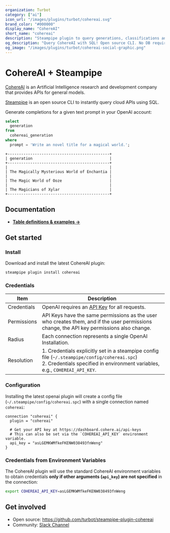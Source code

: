 ```yaml
---
organization: Turbot
category: ["ai"]
icon_url: "/images/plugins/turbot/cohereai.svg"
brand_color: "#000000"
display_name: "CohereAI"
short_name: "cohereai"
description: "Steampipe plugin to query generations, classifications and more from CohereAI."
og_description: "Query CohereAI with SQL! Open source CLI. No DB required."
og_image: "/images/plugins/turbot/cohereai-social-graphic.png"
---
```


# CohereAI + Steampipe

[CohereAI](https://cohere.com) is an Artificial Intelligence research and development company that provides APIs for general models.

[Steampipe](https://steampipe.io) is an open source CLI to instantly query cloud APIs using SQL.

Generate completions for a given text prompt in your OpenAI account:

```sql
select
  generation 
from
  cohereai_generation 
where
  prompt = 'Write an novel title for a magical world.';
```

```
+---------------------------------------------+
| generation                                  |
+---------------------------------------------+
|                                             |
| The Magically Mysterious World of Enchantia |
|                                             |
| The Magic World of Ooze                     |
|                                             |
| The Magicians of Xylar                      |
+---------------------------------------------+
```

## Documentation

- **[Table definitions & examples →](/docs/tables)**

## Get started

### Install

Download and install the latest CohereAI plugin:

```bash
steampipe plugin install cohereai 
```

### Credentials

| Item        | Description                                                                                                                                                                                                                                                                                 |
|-------------|---------------------------------------------------------------------------------------------------------------------------------------------------------------------------------------------------------------------------------------------------------------------------------------------|
| Credentials | OpenAI requires an [API Key](https://dashboard.cohere.ai/api-keys) for all requests.                                                                                                                                                                                 |
| Permissions | API Keys have the same permissions as the user who creates them, and if the user permissions change, the API key permissions also change.                                                                                                                                               |
| Radius      | Each connection represents a single OpenAI Installation.                                                                                                                                                                                                                                   |
| Resolution  | 1. Credentials explicitly set in a steampipe config file (`~/.steampipe/config/cohereai.spc`)<br />2. Credentials specified in environment variables, e.g., `COHEREAI_API_KEY`. |

### Configuration

Installing the latest openai plugin will create a config file (`~/.steampipe/config/cohereai.spc`) with a single connection named `cohereai`:

```hcl
connection "cohereai" {
  plugin = "cohereai"

  # Get your API key at https://dashboard.cohere.ai/api-keys
  # This can also be set via the `COHEREAI_API_KEY` environment variable.
  api_key = "asLGEMKWMfkeFKENW038493fnWeng"
}
```

### Credentials from Environment Variables

The CohereAI plugin will use the standard CohereAI environment variables to obtain credentials **only if other arguments (`api_key`) are not specified** in the connection:

```sh
export COHEREAI_API_KEY=asLGEMKWMfkeFKENW038493fnWeng
```

## Get involved

- Open source: https://github.com/turbot/steampipe-plugin-cohereai
- Community: [Slack Channel](https://steampipe.io/community/join)
